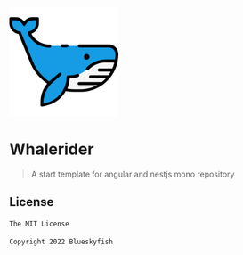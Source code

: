 
![Whalerider](logo.png)

# Whalerider

> A start template for angular and nestjs mono repository


## License

```text
The MIT License

Copyright 2022 Blueskyfish
```
